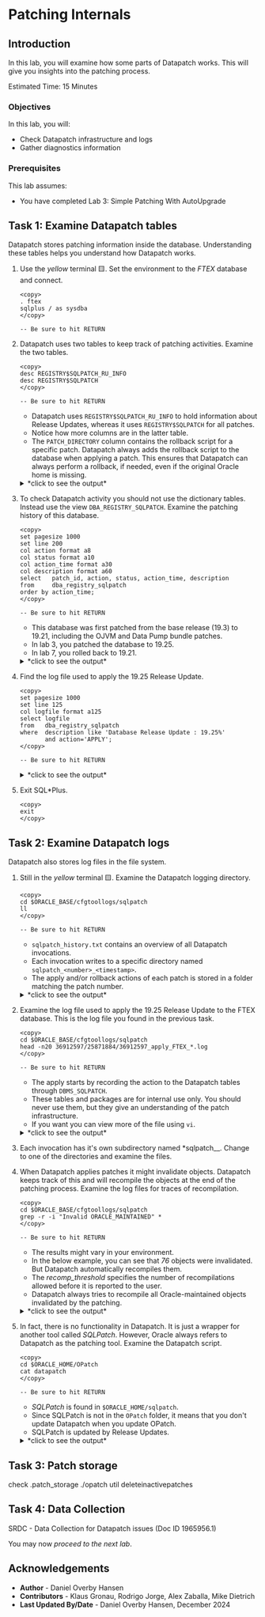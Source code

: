 # Patching Internals

## Introduction

In this lab, you will examine how some parts of Datapatch works. This will give you insights into the patching process. 

Estimated Time: 15 Minutes

### Objectives

In this lab, you will:

* Check Datapatch infrastructure and logs
* Gather diagnostics information

### Prerequisites

This lab assumes:

- You have completed Lab 3: Simple Patching With AutoUpgrade

## Task 1: Examine Datapatch tables

Datapatch stores patching information inside the database. Understanding these tables helps you understand how Datapatch works.

1. Use the *yellow* terminal 🟨. Set the environment to the *FTEX* database and connect.

    ```
    <copy>
    . ftex
    sqlplus / as sysdba
    </copy>

    -- Be sure to hit RETURN
    ```

2. Datapatch uses two tables to keep track of patching activities. Examine the two tables.

    ```
    <copy>
    desc REGISTRY$SQLPATCH_RU_INFO 
    desc REGISTRY$SQLPATCH
    </copy>

    -- Be sure to hit RETURN
    ```

    * Datapatch uses `REGISTRY$SQLPATCH_RU_INFO` to hold information about Release Updates, whereas it uses `REGISTRY$SQLPATCH` for all patches.
    * Notice how more columns are in the latter table.
    * The `PATCH_DIRECTORY` column contains the rollback script for a specific patch. Datapatch always adds the rollback script to the database when applying a patch. This ensures that Datapatch can always perform a rollback, if needed, even if the original Oracle home is missing.

    <details>
    <summary>*click to see the output*</summary>
    ``` text
    SQL> desc REGISTRY$SQLPATCH_RU_INFO
     Name                   Null?    Type
     --------------------- -------- ------------
     PATCH_ID              NOT NULL NUMBER
     PATCH_UID             NOT NULL NUMBER
     PATCH_DESCRIPTOR               XMLTYPE
     RU_VERSION                     VARCHAR2(15)
     RU_BUILD_DESCRIPTION           VARCHAR2(80)
     RU_BUILD_TIMESTAMP             TIMESTAMP(6)
     PATCH_DIRECTORY                BLOB    

    SQL> desc REGISTRY$SQLPATCH
     Name                   Null?    Type
     --------------------- -------- ------------
     INSTALL_ID            NOT NULL NUMBER
     PATCH_ID              NOT NULL NUMBER
     PATCH_UID             NOT NULL NUMBER
     PATCH_TYPE            NOT NULL VARCHAR2(10)
     ACTION                NOT NULL VARCHAR2(15)
     STATUS                NOT NULL VARCHAR2(25)
     ACTION_TIME           NOT NULL TIMESTAMP(6)
     DESCRIPTION                    VARCHAR2(100)
     LOGFILE               NOT NULL VARCHAR2(500)
     RU_LOGFILE                     VARCHAR2(500)
     FLAGS                          VARCHAR2(10)
     PATCH_DESCRIPTOR      NOT NULL XMLTYPE
     PATCH_DIRECTORY                BLOB
     SOURCE_VERSION                 VARCHAR2(15)
     SOURCE_BUILD_DESCRIPTION       VARCHAR2(80)
     SOURCE_BUILD_TIMESTAMP         TIMESTAMP(6)
     TARGET_VERSION                 VARCHAR2(15)
     TARGET_BUILD_DESCRIPTION       VARCHAR2(80)
     TARGET_BUILD_TIMESTAMP         TIMESTAMP(6)
    ```
    </details>   

3. To check Datapatch activity you should not use the dictionary tables. Instead use the view `DBA_REGISTRY_SQLPATCH`. Examine the patching history of this database.

    ```
    <copy>
    set pagesize 1000
    set line 200
    col action format a8
    col status format a10
    col action_time format a30
    col description format a60
    select   patch_id, action, status, action_time, description 
    from     dba_registry_sqlpatch
    order by action_time;
    </copy>

    -- Be sure to hit RETURN
    ```

    * This database was first patched from the base release (19.3) to 19.21, including the OJVM and Data Pump bundle patches.
    * In lab 3, you patched the database to 19.25.
    * In lab 7, you rolled back to 19.21.

    <details>
    <summary>*click to see the output*</summary>
    ``` text
    SQL> set pagesize 1000
    SQL> set line 200
    SQL> col action format a8
    SQL> col status format a10
    SQL> col action_time format a30
    SQL> col description format a60
    SQL> select   patch_id, action, status, action_time, description
         from     dba_registSQL> ry_sqlpatch
         order by action_time;
    
      PATCH_ID ACTION   STATUS     ACTION_TIME                    DESCRIPTION
    ---------- -------- ---------- ------------------------------ ------------------------------------------------------------
      35643107 APPLY    SUCCESS    10-JUL-24 04.20.22.518873 PM   Database Release Update : 19.21.0.0.231017 (35643107)
      35648110 APPLY    SUCCESS    10-JUL-24 04.20.22.526734 PM   OJVM RELEASE UPDATE: 19.21.0.0.231017 (35648110)
      35787077 APPLY    SUCCESS    10-JUL-24 04.20.23.439857 PM   DATAPUMP BUNDLE PATCH 19.21.0.0.0
      35648110 ROLLBACK SUCCESS    02-DEC-24 10.38.13.950615 AM   OJVM RELEASE UPDATE: 19.21.0.0.231017 (35648110)
      36878697 APPLY    SUCCESS    02-DEC-24 10.38.13.971532 AM   OJVM RELEASE UPDATE: 19.25.0.0.241015 (36878697)
      35787077 ROLLBACK SUCCESS    02-DEC-24 10.38.14.099176 AM   DATAPUMP BUNDLE PATCH 19.21.0.0.0
      36912597 APPLY    SUCCESS    02-DEC-24 10.39.09.610198 AM   Database Release Update : 19.25.0.0.241015 (36912597)
      37056207 APPLY    SUCCESS    02-DEC-24 10.39.49.664582 AM   DATAPUMP BUNDLE PATCH 19.25.0.0.0
      36878697 ROLLBACK SUCCESS    03-DEC-24 10.57.37.852844 AM   OJVM RELEASE UPDATE: 19.25.0.0.241015 (36878697)
      37056207 ROLLBACK SUCCESS    03-DEC-24 10.57.37.859396 AM   DATAPUMP BUNDLE PATCH 19.25.0.0.0
      36912597 ROLLBACK SUCCESS    03-DEC-24 10.57.39.130585 AM   Database Release Update : 19.25.0.0.241015 (36912597)
      35648110 APPLY    SUCCESS    03-DEC-24 10.57.39.133106 AM   OJVM RELEASE UPDATE: 19.21.0.0.231017 (35648110)
      35787077 APPLY    SUCCESS    03-DEC-24 10.57.40.005614 AM   DATAPUMP BUNDLE PATCH 19.21.0.0.0
    
    13 rows selected.
    ```
    </details>   

4. Find the log file used to apply the 19.25 Release Update.

    ```
    <copy>
    set pagesize 1000
    set line 125
    col logfile format a125
    select logfile 
    from   dba_registry_sqlpatch 
    where  description like 'Database Release Update : 19.25%' 
           and action='APPLY';
    </copy>

    -- Be sure to hit RETURN
    ```

    <details>
    <summary>*click to see the output*</summary>
    ``` text
    SQL> set line 125
    SQL> col logfile format a125
    SQL> select logfile
         from   dba_registry_sqlpatch
         where  description like 'Database Release Update : 19.25%'
                and action='APPLY';
    
    LOGFILE
    ----------------------------------------------------------------------------------------------------
    /u01/app/oracle/cfgtoollogs/sqlpatch/36912597/25871884/36912597_apply_FTEX_2024Dec02_10_38_14.log
    ```
    </details>      

5. Exit SQL*Plus.

    ```
    <copy>
    exit
    </copy>
    ```  

## Task 2: Examine Datapatch logs

Datapatch also stores log files in the file system. 

1. Still in the *yellow* terminal 🟨. Examine the Datapatch logging directory.

    ```
    <copy>
    cd $ORACLE_BASE/cfgtoollogs/sqlpatch
    ll
    </copy>

    -- Be sure to hit RETURN
    ```

    * `sqlpatch_history.txt` contains an overview of all Datapatch invocations.
    * Each invocation writes to a specific directory named `sqlpatch_<number>_<timestamp>`.
    * The apply and/or rollback actions of each patch is stored in a folder matching the patch number.

    <details>
    <summary>*click to see the output*</summary>
    ``` text
    $ cd $ORACLE_BASE/cfgtoollogs/sqlpatch
    $ ll
    total 16
    drwxr-xr-x. 3 oracle oinstall   22 Dec  2 10:38 35648110
    -rw-r--r--. 1 oracle oinstall    0 Dec  2 10:38 35648110_25365038.lock
    drwxr-xr-x. 3 oracle oinstall   22 Dec  2 10:38 35787077
    -rw-r--r--. 1 oracle oinstall    0 Dec  2 10:38 35787077_25410019.lock
    drwxr-xr-x. 3 oracle oinstall   22 Dec  2 10:38 36878697
    -rw-r--r--. 1 oracle oinstall    0 Dec  2 10:38 36878697_25797620.lock
    drwxr-xr-x. 3 oracle oinstall   22 Dec  2 10:37 36912597
    -rw-r--r--. 1 oracle oinstall    0 Dec  2 10:37 36912597_25871884.lock
    drwxr-xr-x. 3 oracle oinstall   22 Dec  2 10:38 37056207
    -rw-r--r--. 1 oracle oinstall    0 Dec  2 10:38 37056207_25840925.lock
    drwxr-xr-x. 2 oracle oinstall  134 Dec  3 10:12 sqlpatch_105270_2024_12_03_10_11_56
    drwxr-xr-x. 2 oracle oinstall 4096 Dec  3 10:13 sqlpatch_105347_2024_12_03_10_12_02
    drwxr-xr-x. 2 oracle oinstall 4096 Dec  3 10:57 sqlpatch_108337_2024_12_03_10_55_30
    drwxr-xr-x. 2 oracle oinstall  133 Dec  2 10:38 sqlpatch_26012_2024_12_02_10_37_42
    drwxr-xr-x. 2 oracle oinstall 4096 Dec  2 10:39 sqlpatch_26108_2024_12_02_10_38_08
    -rw-r--r--. 1 oracle oinstall  558 Dec  3 10:55 sqlpatch_history.txt
    ```
    </details>       

2. Examine the log file used to apply the 19.25 Release Update to the FTEX database. This is the log file you found in the previous task. 

    ```
    <copy>
    cd $ORACLE_BASE/cfgtoollogs/sqlpatch
    head -n20 36912597/25871884/36912597_apply_FTEX_*.log
    </copy>

    -- Be sure to hit RETURN
    ```

    * The apply starts by recording the action to the Datapatch tables through `DBMS_SQLPATCH`. 
    * These tables and packages are for internal use only. You should never use them, but they give an understanding of the patch infrastructure.
    * If you want you can view more of the file using `vi`. 

    <details>
    <summary>*click to see the output*</summary>
    ``` text
    $ cd $ORACLE_BASE/cfgtoollogs/sqlpatch
    $ head -n20 36912597/25871884/36912597_apply_FTEX_*.log
    SQL>
    SQL> SET PAGESIZE 0
    SQL> SELECT 'Starting apply for patch 36912597/25871884 on ' ||
      2         SYSTIMESTAMP FROM dual;
    Starting apply for patch 36912597/25871884 on 02-DEC-24 10.38.14.109433 AM +00:0
    0
    
    
    1 row selected.
    
    Elapsed: 00:00:00.00
    SQL> SET PAGESIZE 10
    SQL>
    SQL> BEGIN
      2      dbms_sqlpatch.patch_initialize(p_patch_id      => 36912597,
      3                                     p_patch_uid     => 25871884,
      4                                     p_logfile       => '&full_logfile');
      5  END;
      6  /
    ```
    </details>  

3. Each invocation has it's own subdirectory named *sqlpatch_<number>_<timestamp>. Change to one of the directories and examine the files.

4. When Datapatch applies patches it might invalidate objects. Datapatch keeps track of this and will recompile the objects at the end of the patching process. Examine the log files for traces of recompilation.

    ```
    <copy>
    cd $ORACLE_BASE/cfgtoollogs/sqlpatch
    grep -r -i "Invalid ORACLE_MAINTAINED" *
    </copy>

    -- Be sure to hit RETURN
    ```

    * The results might vary in your environment.
    * In the below example, you can see that *76* objects were invalidated. But Datapatch automatically recompiles them.
    * The *recomp_threshold* specifies the number of recompilations allowed before it is reported to the user.
    * Datapatch always tries to recompile all Oracle-maintained objects invalidated by the patching. 

    <details>
    <summary>*click to see the output*</summary>
    ``` text
    $ cd $ORACLE_BASE/cfgtoollogs/sqlpatch
    $ grep -r -i "Invalid ORACLE_MAINTAINED" *
    sqlpatch_108337_2024_12_03_10_55_30/sqlpatch_catcon_0.log:{ftex} Invalid ORACLE_MAINTAINED objects: before patching=0, after patching=76, recomp_threshold=300
    sqlpatch_108337_2024_12_03_10_55_30/install1.sql:        'Invalid ORACLE_MAINTAINED objects: before patching=' || inv_count_pre ||
    sqlpatch_108337_2024_12_03_10_55_30/install1.sql:          'New invalid ORACLE_MAINTAINED object count exceeded the recomp_threshold; run utlrp.sql.');
    sqlpatch_108337_2024_12_03_10_55_30/install1.sql:               ' remaining invalid ORACLE_MAINTAINED objects.');
    sqlpatch_108337_2024_12_03_10_55_30/sqlpatch_autorecomp_ftex.log:{ftex} Invalid ORACLE_MAINTAINED objects: before patching=0, after patching=76, recomp_threshold=300
    ```
    </details>  

5. In fact, there is no functionality in Datapatch. It is just a wrapper for another tool called *SQLPatch*. However, Oracle always refers to Datapatch as the patching tool. Examine the Datapatch script.

    ```
    <copy>
    cd $ORACLE_HOME/OPatch
    cat datapatch
    </copy>

    -- Be sure to hit RETURN
    ```

    * *SQLPatch* is found in `$ORACLE_HOME/sqlpatch`.
    * Since SQLPatch is not in the `OPatch` folder, it means that you don't update Datapatch when you update OPatch.
    * SQLPatch is updated by Release Updates.

    <details>
    <summary>*click to see the output*</summary>
    ``` text
    $ cd $ORACLE_HOME/OPatch
    $ cat datapatch
    #!/bin/sh
    #
    # $Header: opatch/OPatch/datapatch /main/3 2016/09/16 23:29:40 vkekalo Exp $
    #
    # t.sh
    #
    # Copyright (c) 2012, 2016, Oracle and/or its affiliates. All rights reserved.
    #
    #    NAME
    #      datapatch - <one-line expansion of the name>
    #
    #    DESCRIPTION
    #      <short description of component this file declares/defines>
    #
    #    NOTES
    #      <other useful comments, qualifications, etc.>
    #
    #    MODIFIED   (MM/DD/YY)
    #    opatch    09/03/15 - : Update the copyright year
    #    opatch      07/12/12 - : Creation
    
    # Call sqlpatch to do the real work
    $ORACLE_HOME/sqlpatch/sqlpatch $@
    ```
    </details>      

## Task 3: Patch storage
check .patch_storage
./opatch util deleteinactivepatches
## Task 4: Data Collection
SRDC - Data Collection for Datapatch issues (Doc ID 1965956.1)


You may now *proceed to the next lab*.

## Acknowledgements

* **Author** - Daniel Overby Hansen
* **Contributors** - Klaus Gronau, Rodrigo Jorge, Alex Zaballa, Mike Dietrich
* **Last Updated By/Date** - Daniel Overby Hansen, December 2024